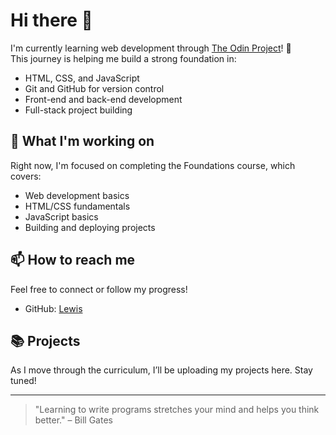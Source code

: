 # Hi there 👋

I'm currently learning web development through [The Odin Project](https://www.theodinproject.com/)! 🚀  
This journey is helping me build a strong foundation in:

- HTML, CSS, and JavaScript
- Git and GitHub for version control
- Front-end and back-end development
- Full-stack project building

## 🌱 What I'm working on

Right now, I'm focused on completing the Foundations course, which covers:
- Web development basics
- HTML/CSS fundamentals
- JavaScript basics
- Building and deploying projects

## 📫 How to reach me

Feel free to connect or follow my progress!

- GitHub: [Lewis](https://github.com/LewisCodesWebsites)

## 📚 Projects

As I move through the curriculum, I’ll be uploading my projects here. Stay tuned!

---

> "Learning to write programs stretches your mind and helps you think better." – Bill Gates
